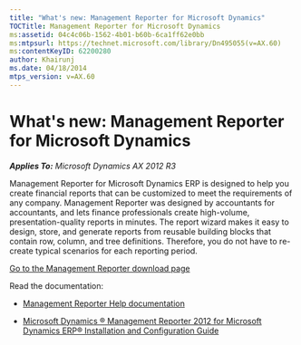 ```yaml
---
title: "What's new: Management Reporter for Microsoft Dynamics"
TOCTitle: Management Reporter for Microsoft Dynamics
ms:assetid: 04c4c06b-1562-4b01-b60b-6ca1ff62e0bb
ms:mtpsurl: https://technet.microsoft.com/library/Dn495055(v=AX.60)
ms:contentKeyID: 62200280
author: Khairunj
ms.date: 04/18/2014
mtps_version: v=AX.60
---
```


# What's new: Management Reporter for Microsoft Dynamics 


_**Applies To:** Microsoft Dynamics AX 2012 R3_

Management Reporter for Microsoft Dynamics ERP is designed to help you create financial reports that can be customized to meet the requirements of any company. Management Reporter was designed by accountants for accountants, and lets finance professionals create high-volume, presentation-quality reports in minutes. The report wizard makes it easy to design, store, and generate reports from reusable building blocks that contain row, column, and tree definitions. Therefore, you do not have to re-create typical scenarios for each reporting period.

[Go to the Management Reporter download page](https://mbs.microsoft.com/customersource/downloads/servicepacks/mroverview.htm)

Read the documentation:

  - [Management Reporter Help documentation](https://technet.microsoft.com//library/dn435963.aspx)

  - [Microsoft Dynamics ® Management Reporter 2012 for Microsoft Dynamics ERP® Installation and Configuration Guide](https://download.microsoft.com/download/7/8/a/78a3710a-9d72-4908-b302-cd54b5130096/mrfordynerpinstguide_enus.pdf)

  


